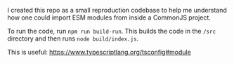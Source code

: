 I created this repo as a small reproduction codebase to help me understand how one could import ESM modules from inside a CommonJS project.

To run the code, run `npm run build-run`. This builds the code in the `/src` directory and then runs `node build/index.js`.

This is useful: https://www.typescriptlang.org/tsconfig#module
